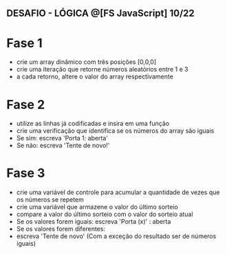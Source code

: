 ## DESAFIO - LÓGICA @[FS JavaScript] 10/22 

# Fase 1
- crie um array dinâmico com três posições [0,0,0]
- crie uma iteração que retorne números aleatórios entre 1 e 3
- a cada retorno, altere o valor do array respectivamente

# Fase 2
- utilize as linhas já codificadas e insira em uma função
- crie uma verificação que identifica se os números do array são iguais
- Se sim: escreva 'Porta 1: aberta'
- Se não: escreva 'Tente de novo!'

# Fase 3

- crie uma variável de controle para acumular a quantidade de vezes que os números se repetem
- crie uma variável que armazene o valor do último sorteio
- compare a valor do último sorteio com o valor do sorteio atual
- Se os valores forem iguais: escreva 'Porta (x)' : aberta
- Se os valores forem diferentes: 
- escreva 'Tente de novo' (Com a exceção do resultado ser de números iguais)